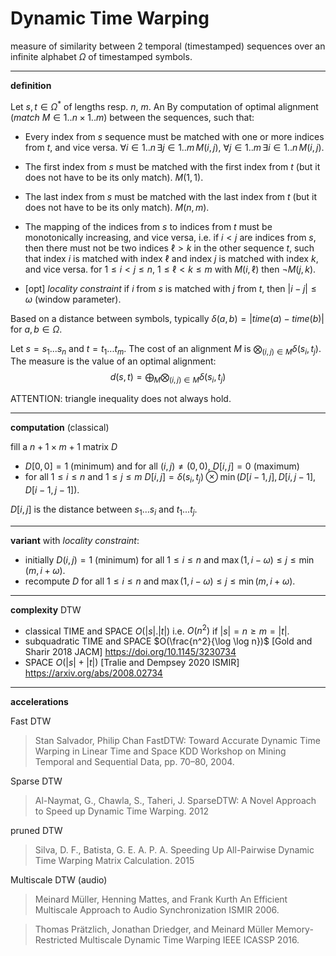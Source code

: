 
# Dynamic Time Warping

measure of similarity between 2 temporal (timestamped) sequences 
over an infinite alphabet $\Omega$ of timestamped symbols.


---
**definition**

Let $s, t \in \Omega^*$ of lengths resp. $n$, $m$.
An By computation of optimal alignment (*match* $M \in 1..n \times 1..m$) between the sequences, such that:

- Every index from $s$ sequence must be matched with one or more indices from $t$, and vice versa.
  $\forall i \in 1..n\, \exists j \in 1..m \, M(i, j)$, $\forall j \in 1..m\, \exists i \in 1..n \, M(i, j)$.
  
- The first index from $s$ must be matched with the first index from $t$ (but it does not have to be its only match).
  $M(1,1)$.
- The last index from $s$ must be matched with the last index from $t$ (but it does not have to be its only match).
  $M(n,m)$.
- The mapping of the indices from $s$ to indices from $t$ must be monotonically increasing, and vice versa, 
  i.e. if $i < j$ are indices from $s$, then there must not be two indices $\ell > k$ in the other sequence $t$, such that index $i$ is matched with index $\ell$ and index $j$ is matched with index $k$, and vice versa.
  for $1 \leq i < j \leq n$, $1 \leq \ell < k \leq m$ with $M(i, \ell)$ then $\neg M(j, k)$.

- [opt] *locality constraint*
  if $i$ from $s$ is matched with $j$ from $t$, then $|i - j| \leq \omega$ (window parameter).
  

Based on a distance between symbols, 
typically $\delta(a, b) = |time(a) - time(b)|$ for $a, b \in \Omega$.

Let $s = s_1... s_n$ and $t = t_1 ... t_m$.
The cost of an alignment $M$ is $\bigotimes_{(i, j) \in M} \delta(s_i, t_j)$.
The measure is the value of an optimal alignment:
$$d(s, t) = \bigoplus_M \bigotimes_{(i, j) \in M} \delta(s_i, t_j)$$

ATTENTION: triangle inequality does not always hold.


---
**computation** (classical)

fill a $n+1 \times m+1$ matrix $D$
- $D[0, 0] = 1$ (minimum) and for all $(i, j) \neq (0, 0)$, $D[i, j] = 0$ (maximum)
- for all $1 \leq i \leq n$ and $1 \leq j \leq m$
  $D[i, j] = \delta(s_i, t_j) \otimes \min (D[i-1, j], D[i, j-1], D[i-1, j-1])$.

$D[i, j]$ is the distance between $s_1... s_i$ and $t_1 ... t_j$.

---
**variant** with *locality constraint*:
- initially $D(i, j) = 1$ (minimum) for all $1 \leq i \leq n$ and $\max(1, i-\omega) \leq j \leq \min(m, i+\omega)$. 
- recompute $D$ for all $1 \leq i \leq n$ and $\max(1, i-\omega) \leq j \leq \min(m, i+\omega)$. 

---
**complexity** DTW

- classical TIME and SPACE $O(|s| . |t|)$ i.e. $O(n^2)$ if $|s| = n \geq m = |t|$.
- subquadratic TIME and SPACE $O(\frac{n^2}{\log \log n})$ [Gold and Sharir 2018 JACM]
  https://doi.org/10.1145/3230734
- SPACE $O(|s| + |t|)$ [Tralie and Dempsey 2020 ISMIR]
  https://arxiv.org/abs/2008.02734


---
**accelerations**

Fast DTW
> Stan Salvador, Philip Chan
> FastDTW: Toward Accurate Dynamic Time Warping in Linear Time and Space
> KDD Workshop on Mining Temporal and Sequential Data, pp. 70–80, 2004.

Sparse DTW
> Al-Naymat, G., Chawla, S., Taheri, J.
> SparseDTW: A Novel Approach to Speed up Dynamic Time Warping.
> 2012

pruned DTW
> Silva, D. F., Batista, G. E. A. P. A.
> Speeding Up All-Pairwise Dynamic Time Warping Matrix Calculation.
> 2015


Multiscale DTW (audio)
> Meinard Müller, Henning Mattes, and Frank Kurth
> An Efficient Multiscale Approach to Audio Synchronization
> ISMIR 2006.

> Thomas Prätzlich, Jonathan Driedger, and Meinard Müller 
> Memory-Restricted Multiscale Dynamic Time Warping
> IEEE ICASSP 2016.


